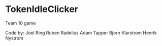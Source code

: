 # TokenIdleClicker
Team 10 game
 

Code by:
Joel Ring
Ruben Radelius
Adam Tapper
Bjorn Klarstrom
Henrik Nystrom
